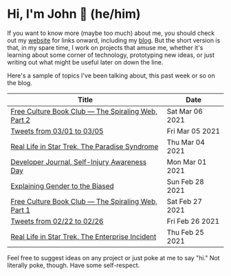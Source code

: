 # Hi, I'm John 👋 (he/him)

If you want to know more (maybe too much) about me, you should check out my [website](https://john.colagioia.net/) for links onward, including my [blog](https://john.colagioia.net/blog).  But the short version is that, in my spare time, I work on projects that amuse me, whether it's learning about some corner of technology, prototyping new ideas, or just writing out what might be useful later on down the line.

Here's a sample of topics I've been talking about, this past week or so on the blog.

|Title|Date|
|-----|-------|
|[Free Culture Book Club — The Spiraling Web, Part 2](https://john.colagioia.net/blog/2021/03/06/spiraling2.html)|Sat Mar 06 2021|
|[Tweets from 03/01 to 03/05](https://john.colagioia.net/blog/media/2021/03/05/week.html)|Fri Mar 05 2021|
|[Real Life in Star Trek, The Paradise Syndrome](https://john.colagioia.net/blog/2021/03/04/syndrome.html)|Thu Mar 04 2021|
|[Developer Journal, Self-Injury Awareness Day](https://john.colagioia.net/blog/2021/03/01/injury.html)|Mon Mar 01 2021|
|[Explaining Gender to the Biased](https://john.colagioia.net/blog/2021/02/28/genders.html)|Sun Feb 28 2021|
|[Free Culture Book Club — The Spiraling Web, Part 1](https://john.colagioia.net/blog/2021/02/27/spiraling1.html)|Sat Feb 27 2021|
|[Tweets from 02/22 to 02/26](https://john.colagioia.net/blog/media/2021/02/26/week.html)|Fri Feb 26 2021|
|[Real Life in Star Trek, The Enterprise Incident](https://john.colagioia.net/blog/2021/02/25/incident.html)|Thu Feb 25 2021|

Feel free to suggest ideas on any project or just poke at me to say "hi." Not literally poke, though. Have some self-respect.
